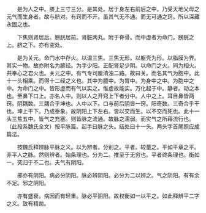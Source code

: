 <!-- { "loadSidebar": true } -->
　　是为人之中。脐上三寸三分。是其处。居于身左右前后之中。乃受天地父母之元气而生身者。故与脐对。有窍而不开。虽其气无不通。而无可通之窍。所以深藏永固之也。

　　下焦则肾居后。膀胱居前。肾脏两丸。附于脊骨。而中虚者为命门。膀胱之上。脐之下。亦有空处。

　　是为关元。命门水中存火。以温三焦。三焦无形。以躯壳为形。以脂膜为界。其实一物。故亦附名为腑经。为手少阳。正配肾足少阴。以命门之火。同为相火。共奉心之君火也。关元之中。有气专司厘清浊二路。故曰关。而名其气为胞中。此十一头相乘。而得十二经之义也。其中为膻中。为胃中。为身中之中。为胞中之中。为命门之中。皆形虚而有气以实之。惟虚故能实。万化起于中。静者。动之本也。至鼻下口上。亦名人中。则以人之开窍上下者分中。人中之上。耳目鼻皆两窍。阴耦数。三耦合乎坤也。人中以下。口与前后阴皆一窍。阳奇数。三奇合乎干也。坤上干下。乃成泰象。故阴阳上下左右。皆以交而生。以不交而死也。此十一头三焦五中。皆气之充塞。则皆脉之流通。故脉之濡弱。而实气之所藉流行也。（此段系魏氏全文）按平脉篇。起手曰脉之头。结处曰十一头。两头字首尾照应成篇法。

　　按魏氏释辨脉平脉之义。以为辨者。分别之。平者。较量之。平如平章之平。非平人之脉。然则辨者。始条理也。分为二。推至于无穷也。平者终条理也。衡如一。究归于不二也。夫气有阴阳。

　　邪亦有阴阳。病必分阴阳。脉必辨阴阳。必分为二以辨之。气之阴阳。有有余不足。邪之阴阳。

　　亦有盛衰。病因而有轻重。脉必平阴阳。故权衡如一以平之。如此释辨平二字之义。致有精凿。

　　
